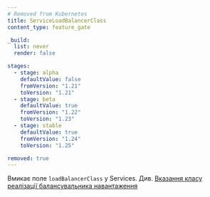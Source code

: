 ```yaml
---
# Removed from Kubernetes
title: ServiceLoadBalancerClass
content_type: feature_gate

_build:
  list: never
  render: false

stages:
  - stage: alpha 
    defaultValue: false
    fromVersion: "1.21"
    toVersion: "1.21"
  - stage: beta 
    defaultValue: true
    fromVersion: "1.22"
    toVersion: "1.23"    
  - stage: stable
    defaultValue: true
    fromVersion: "1.24"
    toVersion: "1.25"    

removed: true
---
```

Вмикає поле `loadBalancerClass` у Services. Див.
[Вказання класу реалізації балансувальника навантаження](/uk/docs/concepts/services-networking/service/#load-balancer-class)
